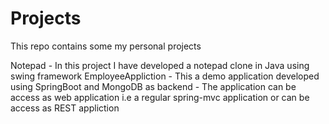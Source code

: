 # Projects

This repo contains some my personal projects

Notepad 
	- In this project I have developed a notepad clone in Java using swing framework
EmployeeAppliction 
	- This a demo application developed using SpringBoot and MongoDB as backend
	- The application can be access as web application i.e a regular spring-mvc application
	  or can be access as REST appliction
